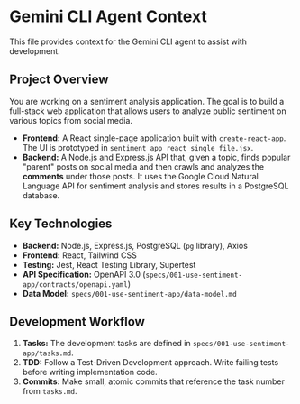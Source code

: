 # Gemini CLI Agent Context

This file provides context for the Gemini CLI agent to assist with development.

## Project Overview

You are working on a sentiment analysis application. The goal is to build a full-stack web application that allows users to analyze public sentiment on various topics from social media.

*   **Frontend:** A React single-page application built with `create-react-app`. The UI is prototyped in `sentiment_app_react_single_file.jsx`.
*   **Backend:** A Node.js and Express.js API that, given a topic, finds popular "parent" posts on social media and then crawls and analyzes the **comments** under those posts. It uses the Google Cloud Natural Language API for sentiment analysis and stores results in a PostgreSQL database.

## Key Technologies

*   **Backend:** Node.js, Express.js, PostgreSQL (`pg` library), Axios
*   **Frontend:** React, Tailwind CSS
*   **Testing:** Jest, React Testing Library, Supertest
*   **API Specification:** OpenAPI 3.0 (`specs/001-use-sentiment-app/contracts/openapi.yaml`)
*   **Data Model:** `specs/001-use-sentiment-app/data-model.md`

## Development Workflow

1.  **Tasks:** The development tasks are defined in `specs/001-use-sentiment-app/tasks.md`.
2.  **TDD:** Follow a Test-Driven Development approach. Write failing tests before writing implementation code.
3.  **Commits:** Make small, atomic commits that reference the task number from `tasks.md`.

